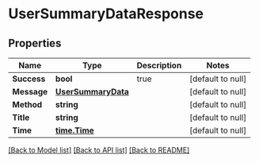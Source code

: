 # UserSummaryDataResponse

## Properties
Name | Type | Description | Notes
------------ | ------------- | ------------- | -------------
**Success** | **bool** | true | [default to null]
**Message** | [**UserSummaryData**](UserSummaryData.md) |  | [default to null]
**Method** | **string** |  | [default to null]
**Title** | **string** |  | [default to null]
**Time** | [**time.Time**](time.Time.md) |  | [default to null]

[[Back to Model list]](../README.md#documentation-for-models) [[Back to API list]](../README.md#documentation-for-api-endpoints) [[Back to README]](../README.md)


